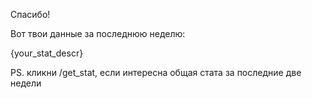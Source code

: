 Спасибо!

Вот твои данные за последнюю неделю:

{your_stat_descr}

PS. кликни /get_stat, если интересна общая стата за последние две недели